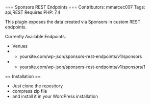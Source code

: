 === Sponsors REST Endpoints ===
Contributors: mmarcec007
Tags: api,REST
Requires PHP: 7.4

This plugin exposes the data created via Sponsors in custom REST endpoints.

Currently Available Endpoints:
* Venues
* * yoursite.com/wp-json/sponsors-rest-endpoints/v1/sponsors
* * yoursite.com/wp-json/sponsors-rest-endpoints/v1/sponsors/1

== Installation ==
* Just clone the repository
* compress zip file
* and install it in your WordPress installation